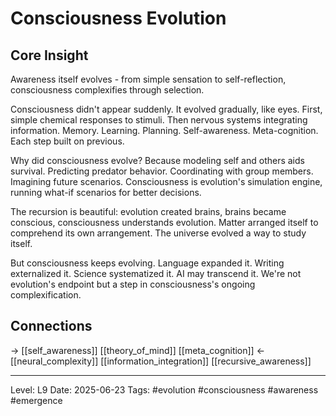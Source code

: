 # Consciousness Evolution

## Core Insight
Awareness itself evolves - from simple sensation to self-reflection, consciousness complexifies through selection.

Consciousness didn't appear suddenly. It evolved gradually, like eyes. First, simple chemical responses to stimuli. Then nervous systems integrating information. Memory. Learning. Planning. Self-awareness. Meta-cognition. Each step built on previous.

Why did consciousness evolve? Because modeling self and others aids survival. Predicting predator behavior. Coordinating with group members. Imagining future scenarios. Consciousness is evolution's simulation engine, running what-if scenarios for better decisions.

The recursion is beautiful: evolution created brains, brains became conscious, consciousness understands evolution. Matter arranged itself to comprehend its own arrangement. The universe evolved a way to study itself.

But consciousness keeps evolving. Language expanded it. Writing externalized it. Science systematized it. AI may transcend it. We're not evolution's endpoint but a step in consciousness's ongoing complexification.

## Connections
→ [[self_awareness]] [[theory_of_mind]] [[meta_cognition]]
← [[neural_complexity]] [[information_integration]] [[recursive_awareness]]

---
Level: L9
Date: 2025-06-23
Tags: #evolution #consciousness #awareness #emergence